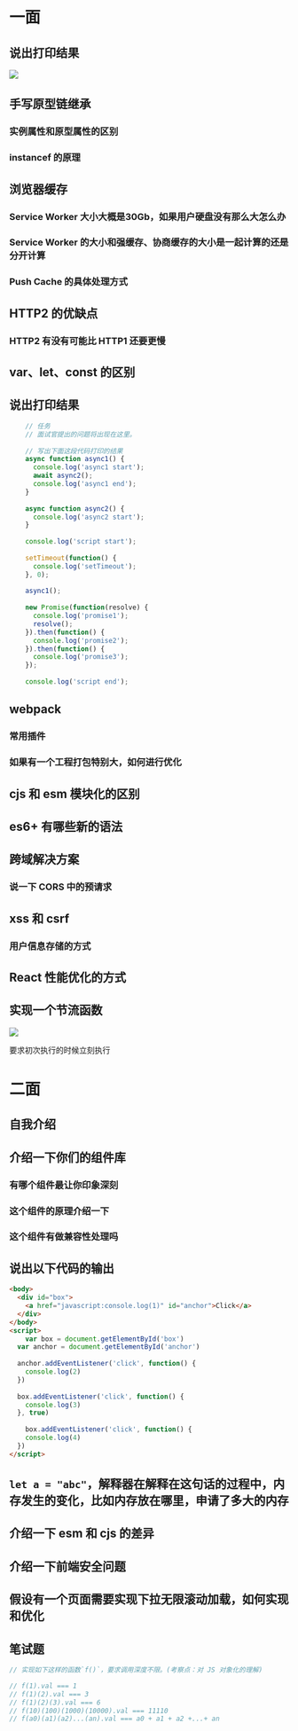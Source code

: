 # 一面

## 说出打印结果

![](https://raw.githubusercontent.com/LaamGinghong/pics/master/img/20200902162836.png)

## 手写原型链继承

### 实例属性和原型属性的区别

### instancef 的原理

## 浏览器缓存

### Service Worker 大小大概是30Gb，如果用户硬盘没有那么大怎么办

### Service Worker 的大小和强缓存、协商缓存的大小是一起计算的还是分开计算

### Push Cache 的具体处理方式

## HTTP2 的优缺点

### HTTP2 有没有可能比 HTTP1 还要更慢

## var、let、const 的区别

## 说出打印结果

```js
    // 任务
    // 面试官提出的问题将出现在这里。
    
    // 写出下面这段代码打印的结果
    async function async1() {
      console.log('async1 start');
      await async2();
      console.log('async1 end');
    }
    
    async function async2() {
      console.log('async2 start');
    }
    
    console.log('script start');
    
    setTimeout(function() {
      console.log('setTimeout');
    }, 0);
    
    async1();
    
    new Promise(function(resolve) {
      console.log('promise1');
      resolve();
    }).then(function() {
      console.log('promise2');
    }).then(function() {
      console.log('promise3');
    });
    
    console.log('script end');
```

## webpack

### 常用插件

### 如果有一个工程打包特别大，如何进行优化

## cjs 和 esm 模块化的区别

## es6+ 有哪些新的语法

## 跨域解决方案

### 说一下 CORS 中的预请求

## xss 和 csrf

### 用户信息存储的方式

## React 性能优化的方式

## 实现一个节流函数

![](https://raw.githubusercontent.com/LaamGinghong/pics/master/img/20200907163633.png)

要求初次执行的时候立刻执行



# 二面

## 自我介绍

## 介绍一下你们的组件库

### 有哪个组件最让你印象深刻

### 这个组件的原理介绍一下

### 这个组件有做兼容性处理吗

## 说出以下代码的输出

```html
<body>
  <div id="box">
    <a href="javascript:console.log(1)" id="anchor">Click</a>
  </div>
</body>
<script>
	var box = document.getElementById('box')
  var anchor = document.getElementById('anchor')
  
  anchor.addEventListener('click', function() {
    console.log(2)
  })
  
  box.addEventListener('click', function() {
    console.log(3)
  }, true)
  
	box.addEventListener('click', function() {
    console.log(4)
  })
</script>
```

## `let a = "abc"`，解释器在解释在这句话的过程中，内存发生的变化，比如内存放在哪里，申请了多大的内存

## 介绍一下 esm 和 cjs 的差异

## 介绍一下前端安全问题

## 假设有一个页面需要实现下拉无限滚动加载，如何实现和优化

## 笔试题

```js
// 实现如下这样的函数`f()`，要求调用深度不限。(考察点：对 JS 对象化的理解)

// f(1).val === 1
// f(1)(2).val === 3
// f(1)(2)(3).val === 6
// f(10)(100)(1000)(10000).val === 11110
// f(a0)(a1)(a2)...(an).val === a0 + a1 + a2 +...+ an
```

